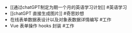 - [[通过chatGPT制定为期一个月的英语学习计划]] #英语学习
- [[chatGPT 直接生成图片]] #奇思妙想
- 在线表单数据表设计以及对象表数据详情编写 #工作
- Vue 表单操作 hooks 封装 #工作